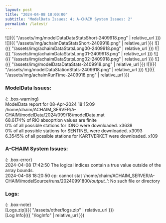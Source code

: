 ```yaml
---
layout: post
title: "2024-04-08 18:00:00"
subtitle: "ModelData Issues: 4; A-CHAIM System Issues: 2"
permalink: /latest/
---
```


![]({{ "/assets/img/modelDataDataStatsShort-2409918.png" | relative_url }})
![]({{ "/assets/img/achaimDataStatsShort-2409918.png" | relative_url }})
![]({{ "/assets/img/achaimDataStatsLong00-2409918.png" | relative_url }})
![]({{ "/assets/img/achaimDataStatsLong01-2409918.png" | relative_url }})
![]({{ "/assets/img/achaimDataStatsLong02-2409918.png" | relative_url }})
![]({{ "/assets/img/modelDataDataStats-2409918.png" | relative_url }})
![]({{ "/assets/img/modelDataStationStats-2409918.png" | relative_url }})
![]({{ "/assets/img/achaimRunTime-2409918.png" | relative_url }})


### ModelData Issues:  
  
{: .box-warning}  
 ModelData report for 08-Apr-2024 18:15:09   
 /home/chaim/ACHAIM_SERVER/A-CHAIM/modelData/2024/099/18/modelData.mat   
 68.6174% of RIO absoprtion values are finite   
 0% of all possible stations for IONO were downloaded. x3638   
 0% of all possible stations for SENTINEL were downloaded. x3093   
 6.3545% of all possible stations for KARTVERKET were downloaded. x109   
  
### A-CHAIM System Issues:  
  
{: .box-error}  
2024-04-08 17:42:50 The logical indices contain a true value outside of the array bounds.  
2024-04-08 18:20:50 cp: cannot stat ‘/home/chaim/ACHAIM_SERVER/A-CHAIM/modelSource/runs/20240991800/*output_*’: No such file or directory  

### Logs:  
  
{: .box-note}  
[Logs.zip]({{ "/assets/other/logs.zip" | relative_url }})  
[Log Info]({{ "/logInfo" | relative_url }})  
